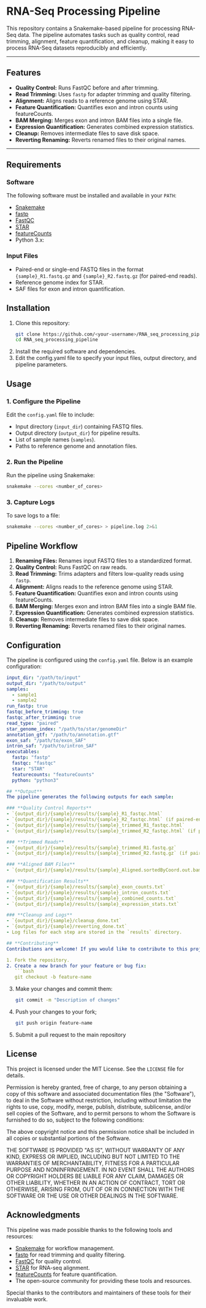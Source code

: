 # RNA-Seq Processing Pipeline

This repository contains a Snakemake-based pipeline for processing RNA-Seq data. The pipeline automates tasks such as quality control, read trimming, alignment, feature quantification, and cleanup, making it easy to process RNA-Seq datasets reproducibly and efficiently.

---

## **Features**
- **Quality Control:** Runs FastQC before and after trimming.
- **Read Trimming:** Uses `fastp` for adapter trimming and quality filtering.
- **Alignment:** Aligns reads to a reference genome using STAR.
- **Feature Quantification:** Quantifies exon and intron counts using featureCounts.
- **BAM Merging:** Merges exon and intron BAM files into a single file.
- **Expression Quantification:** Generates combined expression statistics.
- **Cleanup:** Removes intermediate files to save disk space.
- **Reverting Renaming:** Reverts renamed files to their original names.

---

## **Requirements**
### **Software**
The following software must be installed and available in your `PATH`:
- [Snakemake](https://snakemake.readthedocs.io/)
- [fastp](https://github.com/OpenGene/fastp)
- [FastQC](https://www.bioinformatics.babraham.ac.uk/projects/fastqc/)
- [STAR](https://github.com/alexdobin/STAR)
- [featureCounts](http://subread.sourceforge.net/)
- Python 3.x:

### **Input Files**
- Paired-end or single-end FASTQ files in the format `{sample}_R1.fastq.gz` and `{sample}_R2.fastq.gz` (for paired-end reads).
- Reference genome index for STAR.
- SAF files for exon and intron quantification.

## **Installation**
1. Clone this repository:
   ```bash
   git clone https://github.com/<your-username>/RNA_seq_processing_pipeline.git
   cd RNA_seq_processing_pipeline
2. Install the required software and dependencies.
3. Edit the config.yaml file to specify your input files, output directory, and pipeline parameters.

## **Usage**
### **1. Configure the Pipeline**
Edit the `config.yaml` file to include:
- Input directory (`input_dir`) containing FASTQ files.
- Output directory (`output_dir`) for pipeline results.
- List of sample names (`samples`).
- Paths to reference genome and annotation files.

### **2. Run the Pipeline**
Run the pipeline using Snakemake:
```bash
snakemake --cores <number_of_cores>
```

### **3. Capture Logs**
To save logs to a file:
```bash
snakemake --cores <number_of_cores> > pipeline.log 2>&1
```

## **Pipeline Workflow**
1. **Renaming Files:** Renames input FASTQ files to a standardized format.
2. **Quality Control:** Runs FastQC on raw reads.
3. **Read Trimming:** Trims adapters and filters low-quality reads using `fastp`.
4. **Alignment:** Aligns reads to the reference genome using STAR.
5. **Feature Quantification:** Quantifies exon and intron counts using featureCounts.
6. **BAM Merging:** Merges exon and intron BAM files into a single BAM file.
7. **Expression Quantification:** Generates combined expression statistics.
8. **Cleanup:** Removes intermediate files to save disk space.
9. **Reverting Renaming:** Reverts renamed files to their original names.

## **Configuration**
The pipeline is configured using the `config.yaml` file. Below is an example configuration:

```yaml
input_dir: "/path/to/input"
output_dir: "/path/to/output"
samples:
  - sample1
  - sample2
run_fastp: true
fastqc_before_trimming: true
fastqc_after_trimming: true
read_type: "paired"
star_genome_index: "/path/to/star/genomeDir"
annotation_gtf: "/path/to/annotation.gtf"
exon_saf: "/path/to/exon_SAF"
intron_saf: "/path/to/intron_SAF"
executables:
  fastp: "fastp"
  fastqc: "fastqc"
  star: "STAR"
  featurecounts: "featureCounts"
  python: "python3"

## **Output**
The pipeline generates the following outputs for each sample:

### **Quality Control Reports**
- `{output_dir}/{sample}/results/{sample}_R1_fastqc.html`
- `{output_dir}/{sample}/results/{sample}_R2_fastqc.html` (if paired-end)
- `{output_dir}/{sample}/results/{sample}_trimmed_R1_fastqc.html`
- `{output_dir}/{sample}/results/{sample}_trimmed_R2_fastqc.html` (if paired-end)

### **Trimmed Reads**
- `{output_dir}/{sample}/results/{sample}_trimmed_R1.fastq.gz`
- `{output_dir}/{sample}/results/{sample}_trimmed_R2.fastq.gz` (if paired-end)

### **Aligned BAM Files**
- `{output_dir}/{sample}/results/{sample}_Aligned.sortedByCoord.out.bam`

### **Quantification Results**
- `{output_dir}/{sample}/results/{sample}_exon_counts.txt`
- `{output_dir}/{sample}/results/{sample}_intron_counts.txt`
- `{output_dir}/{sample}/results/{sample}_combined_counts.txt`
- `{output_dir}/{sample}/results/{sample}_expression_stats.txt`

### **Cleanup and Logs**
- `{output_dir}/{sample}/cleanup_done.txt`
- `{output_dir}/{sample}/reverting_done.txt`
- Log files for each step are stored in the `results` directory.

## **Contributing**
Contributions are welcome! If you would like to contribute to this project, please follow these steps:

1. Fork the repository.
2. Create a new branch for your feature or bug fix:
   ```bash
   git checkout -b feature-name
   ````

3. Make your changes and commit them:
    ```bash
    git commit -m "Description of changes"

4. Push your changes to your fork;
    ```bash
    git push origin feature-name
    ````
5. Submit a pull request to the main repository

## **License**
This project is licensed under the MIT License. See the `LICENSE` file for details.

Permission is hereby granted, free of charge, to any person obtaining a copy of this software and associated documentation files (the "Software"), to deal in the Software without restriction, including without limitation the rights to use, copy, modify, merge, publish, distribute, sublicense, and/or sell copies of the Software, and to permit persons to whom the Software is furnished to do so, subject to the following conditions:

The above copyright notice and this permission notice shall be included in all copies or substantial portions of the Software.

THE SOFTWARE IS PROVIDED "AS IS", WITHOUT WARRANTY OF ANY KIND, EXPRESS OR IMPLIED, INCLUDING BUT NOT LIMITED TO THE WARRANTIES OF MERCHANTABILITY, FITNESS FOR A PARTICULAR PURPOSE AND NONINFRINGEMENT. IN NO EVENT SHALL THE AUTHORS OR COPYRIGHT HOLDERS BE LIABLE FOR ANY CLAIM, DAMAGES OR OTHER LIABILITY, WHETHER IN AN ACTION OF CONTRACT, TORT OR OTHERWISE, ARISING FROM, OUT OF OR IN CONNECTION WITH THE SOFTWARE OR THE USE OR OTHER DEALINGS IN THE SOFTWARE.

## **Acknowledgments**
This pipeline was made possible thanks to the following tools and resources:
- [Snakemake](https://snakemake.readthedocs.io/) for workflow management.
- [fastp](https://github.com/OpenGene/fastp) for read trimming and quality filtering.
- [FastQC](https://www.bioinformatics.babraham.ac.uk/projects/fastqc/) for quality control.
- [STAR](https://github.com/alexdobin/STAR) for RNA-seq alignment.
- [featureCounts](http://subread.sourceforge.net/) for feature quantification.
- The open-source community for providing these tools and resources.

Special thanks to the contributors and maintainers of these tools for their invaluable work.
